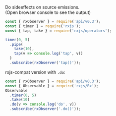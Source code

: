 <!--
name:		
title:		tap
pageTitle:	RxJS tap operator example + marble diagram
desc:		
docsUrl:	https://rxjs.dev/api/operators/tap
-->

Do sideeffects on source emissions.  
(Open browser console to see the output)

```js
const { rxObserver } = require('api/v0.3');
const { timer } = require('rxjs');
const { tap, take } = require('rxjs/operators');

timer(0, 5)
  .pipe(
    take(10),
    tap(v => console.log('tap', v))
  )
  .subscribe(rxObserver('tap()'));

```

rxjs-compat version with `.do`:

```js
const { rxObserver } = require('api/v0.3');
const { Observable } = require('rxjs/Rx');
Observable
  .timer(0, 5)
  .take(10)
  .do(v => console.log('do', v))
  .subscribe(rxObserver('.do()'));

```
